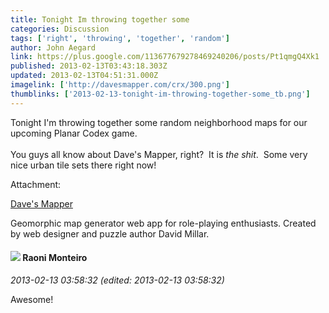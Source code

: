 ```yaml
---
title: Tonight Im throwing together some
categories: Discussion
tags: ['right', 'throwing', 'together', 'random']
author: John Aegard
link: https://plus.google.com/113677679278469240206/posts/Pt1qmgQ4Xk1
published: 2013-02-13T03:43:18.303Z
updated: 2013-02-13T04:51:31.000Z
imagelink: ['http://davesmapper.com/crx/300.png']
thumblinks: ['2013-02-13-tonight-im-throwing-together-some_tb.png']
---
```


Tonight I&#39;m throwing together some random neighborhood maps for our upcoming Planar Codex game. <br /><br />You guys all know about Dave&#39;s Mapper, right?  It is <i>the shit</i>.  Some very nice urban tile sets there right now!


Attachment:

<a href='http://davesmapper.com/'>Dave's Mapper</a>


Geomorphic map generator web app for role-playing enthusiasts. Created by web designer and puzzle author David Millar.
<div id='comment z12zhhqb4sfpivt4c04cdxqw4trhdzoqoyk0k'>
  <h4><img src='{{site.baseurl}}//images/avatars/116853051997757460697_photo.jpg'> Raoni Monteiro</h4>
      <p><cite>2013-02-13 03:58:32 (edited: 2013-02-13 03:58:32)</cite></p>
        <p>Awesome!</p>
</div>
        